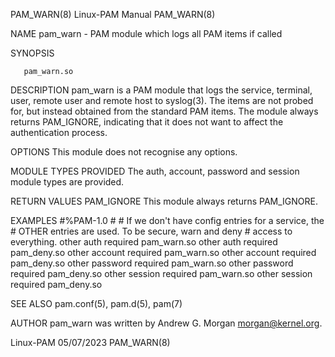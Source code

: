 PAM_WARN(8)							       Linux-PAM Manual								   PAM_WARN(8)

NAME
       pam_warn - PAM module which logs all PAM items if called

SYNOPSIS

       pam_warn.so

DESCRIPTION
       pam_warn is a PAM module that logs the service, terminal, user, remote user and remote host to syslog(3). The items are not probed for, but instead
       obtained from the standard PAM items. The module always returns PAM_IGNORE, indicating that it does not want to affect the authentication process.

OPTIONS
       This module does not recognise any options.

MODULE TYPES PROVIDED
       The auth, account, password and session module types are provided.

RETURN VALUES
       PAM_IGNORE
	   This module always returns PAM_IGNORE.

EXAMPLES
	   #%PAM-1.0
	   #
	   # If we don't have config entries for a service, the
	   # OTHER entries are used. To be secure, warn and deny
	   # access to everything.
	   other auth	  required	 pam_warn.so
	   other auth	  required	 pam_deny.so
	   other account  required	 pam_warn.so
	   other account  required	 pam_deny.so
	   other password required	 pam_warn.so
	   other password required	 pam_deny.so
	   other session  required	 pam_warn.so
	   other session  required	 pam_deny.so

SEE ALSO
       pam.conf(5), pam.d(5), pam(7)

AUTHOR
       pam_warn was written by Andrew G. Morgan <morgan@kernel.org>.

Linux-PAM								  05/07/2023								   PAM_WARN(8)
